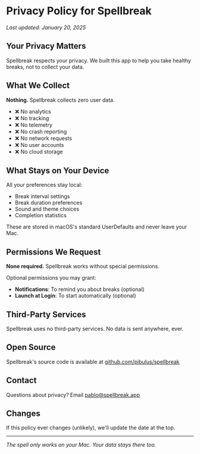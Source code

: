 # Privacy Policy for Spellbreak

*Last updated: January 20, 2025*

## Your Privacy Matters

Spellbreak respects your privacy. We built this app to help you take healthy breaks, not to collect your data.

## What We Collect

**Nothing.** Spellbreak collects zero user data.

- ❌ No analytics
- ❌ No tracking
- ❌ No telemetry
- ❌ No crash reporting
- ❌ No network requests
- ❌ No user accounts
- ❌ No cloud storage

## What Stays on Your Device

All your preferences stay local:
- Break interval settings
- Break duration preferences
- Sound and theme choices
- Completion statistics

These are stored in macOS's standard UserDefaults and never leave your Mac.

## Permissions We Request

**None required.** Spellbreak works without special permissions.

Optional permissions you may grant:
- **Notifications**: To remind you about breaks (optional)
- **Launch at Login**: To start automatically (optional)

## Third-Party Services

Spellbreak uses no third-party services. No data is sent anywhere, ever.

## Open Source

Spellbreak's source code is available at [github.com/pibulus/spellbreak](https://github.com/pibulus/spellbreak)

## Contact

Questions about privacy? Email pablo@spellbreak.app

## Changes

If this policy ever changes (unlikely), we'll update the date at the top.

---

*The spell only works on your Mac. Your data stays there too.*